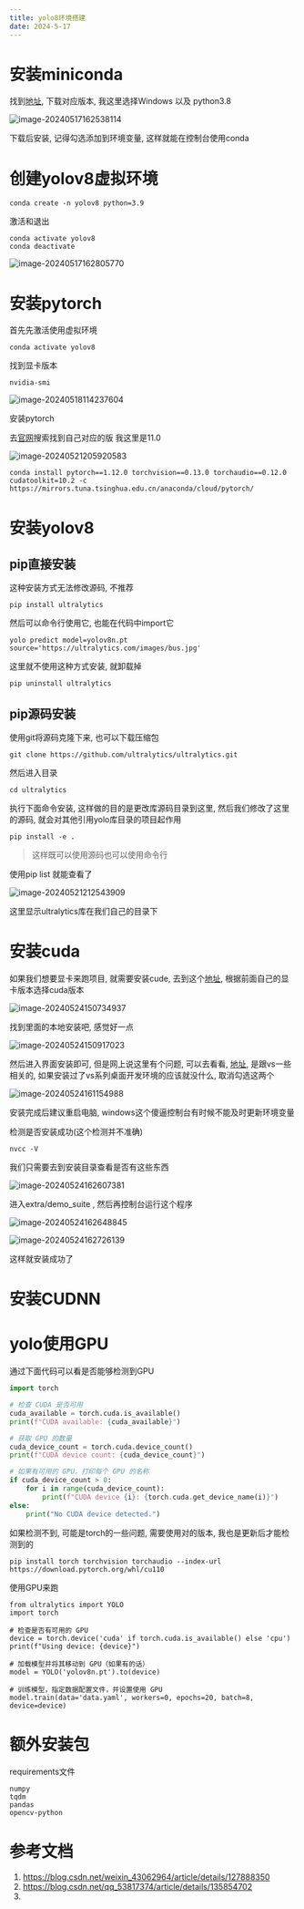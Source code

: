 ```yaml
---
title: yolo8环境搭建
date: 2024-5-17
---
```


# 安装miniconda

找到[地址](https://mirrors.tuna.tsinghua.edu.cn/anaconda/miniconda/), 下载对应版本, 我这里选择Windows 以及 python3.8

![image-20240517162538114](../../img/yolo8安装assets/image-20240517162538114.png)

下载后安装, 记得勾选添加到环境变量, 这样就能在控制台使用conda

# 创建yolov8虚拟环境



```
conda create -n yolov8 python=3.9
```

激活和退出

```
conda activate yolov8  
conda deactivate
```

![image-20240517162805770](../../img/yolo8安装assets/image-20240517162805770.png)



# 安装pytorch

首先先激活使用虚拟环境

```
conda activate yolov8  
```

找到显卡版本

```
nvidia-smi
```

![image-20240518114237604](../../img/yolo8安装assets/image-20240518114237604.png)

安装pytorch

去[官网](https://pytorch.org/get-started/previous-versions/)搜索找到自己对应的版 我这里是11.0

![image-20240521205920583](../../img/yolo8安装assets/image-20240521205920583.png)

```
conda install pytorch==1.12.0 torchvision==0.13.0 torchaudio==0.12.0 cudatoolkit=10.2 -c https://mirrors.tuna.tsinghua.edu.cn/anaconda/cloud/pytorch/
```

# 安装yolov8

## pip直接安装

这种安装方式无法修改源码, 不推荐

```
pip install ultralytics
```

然后可以命令行使用它, 也能在代码中import它

```
yolo predict model=yolov8n.pt source='https://ultralytics.com/images/bus.jpg'
```

这里就不使用这种方式安装, 就卸载掉

```
pip uninstall ultralytics
```

## pip源码安装

使用git将源码克隆下来, 也可以下载压缩包

```
git clone https://github.com/ultralytics/ultralytics.git
```

然后进入目录

```
cd ultralytics
```

执行下面命令安装, 这样做的目的是更改库源码目录到这里, 然后我们修改了这里的源码, 就会对其他引用yolo库目录的项目起作用

```
pip install -e .
```

> 这样既可以使用源码也可以使用命令行

使用pip list 就能查看了

![image-20240521212543909](../../img/yolo8安装assets/image-20240521212543909.png)

这里显示ultralytics库在我们自己的目录下

# 安装cuda

如果我们想要显卡来跑项目, 就需要安装cude,  去到这个[地址](https://developer.nvidia.com/cuda-toolkit-archive), 根据前面自己的显卡版本选择cuda版本

![image-20240524150734937](../../img/yolo8安装assets/image-20240524150734937.png)

找到里面的本地安装吧, 感觉好一点

![image-20240524150917023](../../img/yolo8安装assets/image-20240524150917023.png)

然后进入界面安装即可, 但是网上说这里有个问题, 可以去看看, [地址](https://blog.csdn.net/weixin_43062964/article/details/127888350), 是跟vs一些相关的,  如果安装过了vs系列桌面开发环境的应该就没什么,  取消勾选这两个

![image-20240524161154988](../../img/yolo8安装assets/image-20240524161154988.png)

安装完成后建议重启电脑, windows这个傻逼控制台有时候不能及时更新环境变量

检测是否安装成功(这个检测并不准确)

```
nvcc -V
```

我们只需要去到安装目录查看是否有这些东西

![image-20240524162607381](../../img/yolo8安装assets/image-20240524162607381.png)

进入extra/demo_suite , 然后再控制台运行这个程序

![image-20240524162648845](../../img/yolo8安装assets/image-20240524162648845.png)

![image-20240524162726139](../../img/yolo8安装assets/image-20240524162726139.png)

这样就安装成功了

# 安装CUDNN



# yolo使用GPU

通过下面代码可以看是否能够检测到GPU

```python
import torch

# 检查 CUDA 是否可用
cuda_available = torch.cuda.is_available()
print(f"CUDA available: {cuda_available}")

# 获取 GPU 的数量
cuda_device_count = torch.cuda.device_count()
print(f"CUDA device count: {cuda_device_count}")

# 如果有可用的 GPU，打印每个 GPU 的名称
if cuda_device_count > 0:
    for i in range(cuda_device_count):
        print(f"CUDA device {i}: {torch.cuda.get_device_name(i)}")
else:
    print("No CUDA device detected.")

```

如果检测不到,  可能是torch的一些问题, 需要使用对的版本, 我也是更新后才能检测到的

```
pip install torch torchvision torchaudio --index-url https://download.pytorch.org/whl/cu110
```

使用GPU来跑

```
from ultralytics import YOLO
import torch

# 检查是否有可用的 GPU
device = torch.device('cuda' if torch.cuda.is_available() else 'cpu')
print(f"Using device: {device}")

# 加载模型并将其移动到 GPU（如果有的话）
model = YOLO('yolov8n.pt').to(device)

# 训练模型，指定数据配置文件，并设置使用 GPU
model.train(data='data.yaml', workers=0, epochs=20, batch=8, device=device)

```

# 额外安装包

requirements文件

```
numpy
tqdm
pandas
opencv-python
```



# 参考文档

1. https://blog.csdn.net/weixin_43062964/article/details/127888350  
2. https://blog.csdn.net/qq_53817374/article/details/135854702
3. 